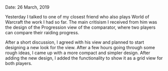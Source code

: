 Date: 26 March, 2019

Yesterday I talked to one of my closest friend who also plays World of Warcraft the work I had so far. The main critisism I received from him was the design of the Progression view of the comparator, where two players can compare their raiding progress.

After a short discussion, I agreed with his view and planned to start designing a new look for the view.
After a few hours going through some rough ideas, I came up with a more compact and simpler design. 
After adding the new design, I added the functionality to show it as a grid view for both players.

